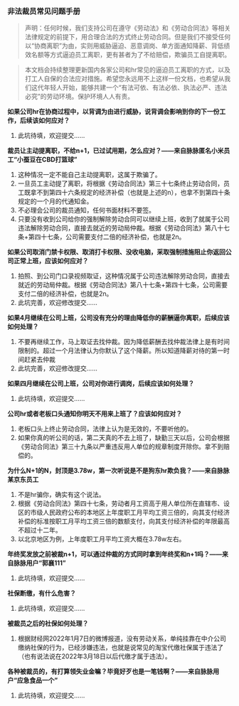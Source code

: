 ### 非法裁员常见问题手册

> 声明：任何时候，我们支持公司在遵守《劳动法》和《劳动合同法》等相关法律规定的前提下，用合理合法的方式终止劳动合同。但是我们不接受任何以“协商离职”为由，实则用威胁逼迫、恶意调岗、单方面通知降薪、背低绩效名额等方式逼迫员工离职，更有甚者为了不给赔偿，欺骗员工自提离职。

> 本文档会持续整理更新国内各家公司和hr常见的逼迫员工离职的方式，以及打工人自保的合法应对措施。希望您永远用不上这样一份文档，也希望从我们这代年轻人开始，能够共建一个“有法可依、有法必依、执法必严、违法必究”的劳动环境。保护环境人人有责。



**如果公司hr在协商过程中，以背调为由进行威胁，说背调会影响到你的下一份工作，后续该如何应对？**

1. 此坑待填，欢迎提交......



**裁员让主动提离职，不给n+1，已过试用期，怎么应对？——来自脉脉匿名小米员工“小蚕豆在CBD打篮球”**

1. 这种情况一定不能自己主动提离职，这属于欺骗了。
2. 一旦员工主动提了离职，将根据《劳动合同法》第三十七条终止劳动合同，员工既拿不到第四十六条规定的经济补偿（也就是上述的n），也拿不到第四十条规定的一个月的代通知金。
3. 不必理会公司的裁员通知，任何书面材料不要签。
4. 只要没有收到公司给你的强制解除劳动合同可以继续上班，收到了就属于公司违法解除劳动合同，直接去就近的劳动局仲裁。根据《劳动合同法》第八十七条+第四十七条，公司需要支付二倍的经济补偿，也就是2n。



**如果公司取消门禁卡权限、取消打卡权限、没收电脑，采取强制措施阻止你返回公司正常上班，应该如何应对？**

1. 拍照、到公司门口录视频取证，这种情况属于公司违法解除劳动合同，直接去就近的劳动局仲裁。根据《劳动合同法》第八十七条+第四十七条，公司需要支付二倍的经济补偿，也就是2n。
2. 此坑完善，欢迎修改提交......



**如果4月继续在公司上班，公司没有充分的理由降低你的薪酬逼你离职，后续应该如何处理？**

1. 不要再继续工作，马上取证去找仲裁。因为降低薪酬去找仲裁法律上是有时间限制的。超过一个月法律认为你默认了这个降薪。所以知道降薪对待的第一时间赶紧去仲裁
2. 此坑完善，欢迎修改提交......



**如果四月继续在公司上班，公司对你进行调岗，后续应该如何处理？**

1. 此坑待填，欢迎提交......



**公司hr或者老板口头通知你明天不用来上班了？应该如何应对？**

1. 老板口头上终止劳动合同，法律上认为是无效的，不要听他的。
2. 如果你真的听公司的话，第二天真的不去上班了，缺勤三天以后，公司会根据《劳动合同法》第三十九条以严重违反用人单位的规章制度开除你。拿不到赔偿的。



**为什么N+1的N，封顶是3.78w，第一次听说是不是狗东hr欺负我？——来自脉脉某京东员工**

1. 不是hr骗你，确实有这个说法。
2. 根据《劳动合同法》第四十七条，劳动者月工资高于用人单位所在直辖市、设区的市级人民政府公布的本地区上年度职工月平均工资三倍的，向其支付经济补偿的标准按职工月平均工资三倍的数额支付，向其支付经济补偿的年限最高不超过十二年。
3. 以北京地区为例，上年度职工月平均工资大概在3.78w左右。



**年终奖发放之前被裁n+1，可以通过仲裁的方式同时拿到年终奖和n+1吗？——来自脉脉用户“郭襄111”**

1. 此坑待填，欢迎提交......



**社保断缴，有什么危害？**

1. 此坑待填，欢迎提交......



**被裁员之后的社保如何处理？**

1. 根据财经网2022年1月7日的微博报道，没有劳动关系，单纯挂靠在中介公司缴纳社保的行为，已经涉嫌违法，也就是说常见的淘宝代缴社保属于违法了（也有说法说在2022年3月18日以后代缴才属于违法）。



**各种被裁员的，有打算领失业金嘛？毕竟好歹也是一笔钱啊？——来自脉脉用户“应急食品一个”**

1. 此坑待填，欢迎提交......

